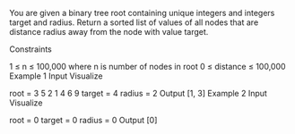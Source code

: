 You are given a binary tree root containing unique integers and integers target and radius. Return a sorted list of values of all nodes that are distance radius away from the node with value target.

Constraints

1 ≤ n ≤ 100,000 where n is number of nodes in root
0 ≤ distance ≤ 100,000
Example 1
Input
Visualize

root =
3
5
2
1
4
6
9
target = 4
radius = 2
Output
[1, 3]
Example 2
Input
Visualize

root =
0
target = 0
radius = 0
Output
[0]
